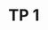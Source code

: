 <html>
  <head>
      <title> Clara MASSE - Camille PECHDIMALDJIAN </title>
  </head> 
  <body>
  <h1> TP 1 </h1>
  </body>
  
</html>
